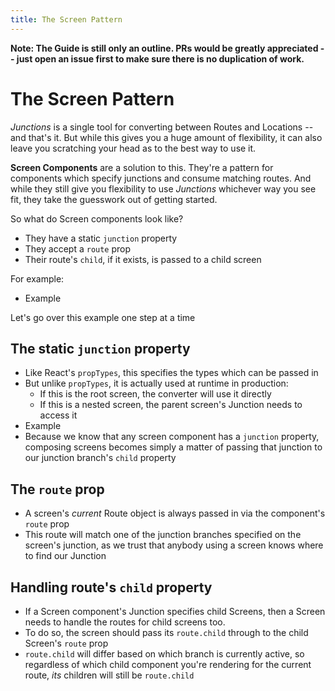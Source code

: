 ```yaml
---
title: The Screen Pattern
---
```


**Note: The Guide is still only an outline. PRs would be greatly appreciated -- just open an issue first to make sure there is no duplication of work.**

# The Screen Pattern

*Junctions* is a single tool for converting between Routes and Locations -- and that's it. But while this gives you a huge amount of flexibility, it can also leave you scratching your head as to the best way to use it.

**Screen Components** are a solution to this. They're a pattern for components which specify junctions and consume matching routes. And while they still give you flexibility to use *Junctions* whichever way you see fit, they take the guesswork out of getting started.

So what do Screen components look like?

- They have a static `junction` property
- They accept a `route` prop
- Their route's `child`, if it exists, is passed to a child screen

For example:

- Example

Let's go over this example one step at a time

## The static `junction` property

- Like React's `propTypes`, this specifies the types which can be passed in
- But unlike `propTypes`, it is actually used at runtime in production:
    - If this is the root screen, the converter will use it directly
    - If this is a nested screen, the parent screen's Junction needs to access it
- Example
- Because we know that any screen component has a `junction` property, composing screens becomes simply a matter of passing that junction to our junction branch's `child` property

## The `route` prop

- A screen's *current* Route object is always passed in via the component's `route` prop
- This route will match one of the junction branches specified on the screen's junction, as we trust that anybody using a screen knows where to find our Junction

## Handling route's `child` property

- If a Screen component's Junction specifies child Screens, then a Screen needs to handle the routes for child screens too.
- To do so, the screen should pass its `route.child` through to the child Screen's `route` prop
- `route.child` will differ based on which branch is currently active, so regardless of which child component you're rendering for the current route, *its* children will still be `route.child`
